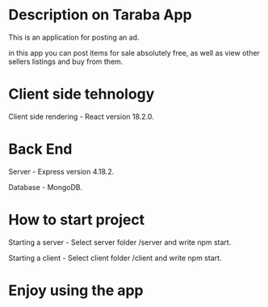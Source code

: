# Description on Taraba App #

This is an application for posting an ad.

in this app you can post items for sale absolutely free, as well as view other sellers listings and buy from them.

# Client side tehnology #

Client side rendering - React version 18.2.0.

# Back End #

Server - Express version 4.18.2.

Database - MongoDB.

# How to start project #

Starting a server - Select server folder /server and write npm start.

Starting a client - Select client folder /client and write npm start.

# Еnjoy using the app #


